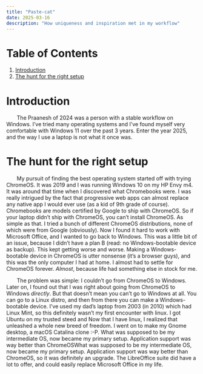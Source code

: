 ```yaml
---
title: "Paste-cat"
date: 2025-03-16
description: "How uniqueness and inspiration met in my workflow"
---
```



# Table of Contents

1.  [Introduction](#org7edcb2c)
2.  [The hunt for the right setup](#org1a7bb9c)


<a id="org7edcb2c"></a>

# Introduction

&nbsp;&nbsp;&nbsp;&nbsp;&nbsp;&nbsp; The Praanesh of 2024 was a person with a stable
workflow on Windows. I&rsquo;ve tried many operating systems and I&rsquo;ve found myself
very comfortable with Windows 11 over the past 3 years. Enter the year 2025, and
the way I use a laptop is not what it once was.


<a id="org1a7bb9c"></a>

# The hunt for the right setup

&nbsp;&nbsp;&nbsp;&nbsp;&nbsp;&nbsp; My pursuit of finding the best operating
system started off with trying ChromeOS. It was 2019 and I was running Windows
10 on my HP Envy m4. It was around that time when I discovered what Chromebooks
were. I was really intrigued by the fact that progressive web apps can almost
replace any native app I would ever use (as a kid of 9th grade of course).
Chromebooks are models certified by Google to ship with ChromeOS. So if your
laptop didn&rsquo;t ship with ChromeOS, you can&rsquo;t install ChromeOS. As simple as that.
I tried a bunch of different ChromeOS distributions, none of which were from
Google (obviously). Now I found it hard to work with Microsoft Office, and I
wanted to go back to Windows. This was a little bit of an issue, because I
didn&rsquo;t have a plan B (read: no Windows-bootable device as backup). This kept getting worse
and worse. Making a Windows-bootable device in ChromeOS is utter nonsense (it&rsquo;s
a browser guys), and this was the only computer I had at home. I almost had to
settle for ChromeOS forever. *Almost*, because life had something else in stock
for me.

&nbsp;&nbsp;&nbsp;&nbsp;&nbsp;&nbsp; The problem was simple: I couldn&rsquo;t go from
ChromeOS to Windows. Later on, I found out that I was right about going from
ChromeOS to Windows *directly*. But that doesn&rsquo;t mean you can&rsquo;t go to Windows at
all. You can go to a Linux distro, and then from there you can make a
Windows-bootable device. I&rsquo;ve used my dad&rsquo;s laptop from 2003 (in 2010) which had
Linux Mint, so this definitely wasn&rsquo;t my first encounter with linux. I got
Ubuntu on my trusted steed and Now that I have linux, I realized that unleashed
a whole new breed of freedom. I went on to make my Gnome desktop, a macOS
Catalina clone :-P. What was supposed to be my intermediate OS, now became my
primary setup. Application support was way better than ChromeOSWhat was supposed
to be my intermediate OS, now became my primary setup. Application support was
way better than ChromeOS, so it was definitely an upgrade. The LibreOffice suite
did have a lot to offer, and could easily replace Microsoft Office in my life.

&nbsp;&nbsp;&nbsp;&nbsp;&nbsp;&nbsp;

